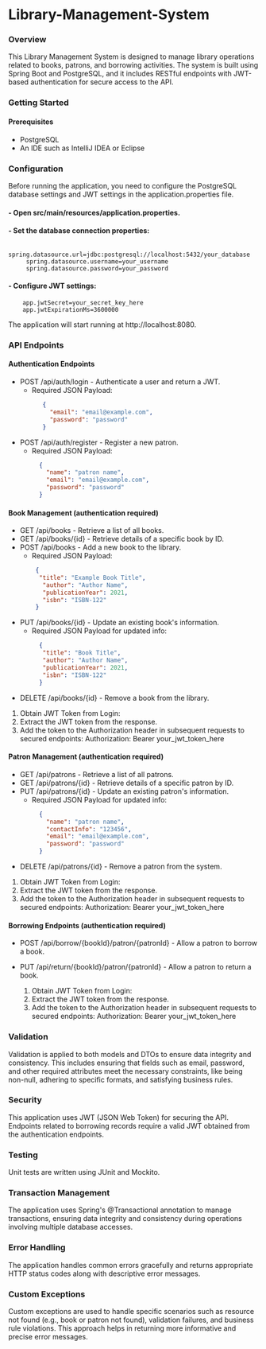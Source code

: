 # Library-Management-System
### Overview
This Library Management System is designed to manage library operations related to books, patrons, and borrowing activities. The system is built using Spring Boot and PostgreSQL, and it includes RESTful endpoints with JWT-based authentication for secure access to the API.

### Getting Started
#### Prerequisites
 - PostgreSQL 
 - An IDE such as IntelliJ IDEA or Eclipse

### Configuration
Before running the application, you need to configure the PostgreSQL database settings and JWT settings in the application.properties file.
#### - Open src/main/resources/application.properties.
#### - Set the database connection properties:
         spring.datasource.url=jdbc:postgresql://localhost:5432/your_database
         spring.datasource.username=your_username
         spring.datasource.password=your_password
#### - Configure JWT settings:
        app.jwtSecret=your_secret_key_here
        app.jwtExpirationMs=3600000
        
The application will start running at http://localhost:8080.

### API Endpoints

#### Authentication Endpoints
- POST /api/auth/login - Authenticate a user and return a JWT.
   - Required JSON Payload:
     ```json
        {
          "email": "email@example.com",
          "password": "password"
        }
     ```
- POST /api/auth/register - Register a new patron.
    - Required JSON Payload:
      ```json
        {
          "name": "patron name",
          "email": "email@example.com",
          "password": "password"
        }
        ```

#### Book Management (authentication required)
- GET /api/books - Retrieve a list of all books.
- GET /api/books/{id} - Retrieve details of a specific book by ID.
- POST /api/books - Add a new book to the library.
     - Required JSON Payload:
       ```json
        {
         "title": "Example Book Title",
          "author": "Author Name",
          "publicationYear": 2021,
          "isbn": "ISBN-122"
        }
       ```
- PUT /api/books/{id} - Update an existing book's information.
    - Required JSON Payload for updated info:
      ```json
        {
         "title": "Book Title",
         "author": "Author Name",
         "publicationYear": 2021,
         "isbn": "ISBN-122"
        }
      ```
- DELETE /api/books/{id} - Remove a book from the library.

1) Obtain JWT Token from Login:
2) Extract the JWT token from the response.
3) Add the token to the Authorization header in subsequent requests to secured endpoints:
            Authorization: Bearer your_jwt_token_here

#### Patron Management (authentication required)
- GET /api/patrons - Retrieve a list of all patrons.
- GET /api/patrons/{id} - Retrieve details of a specific patron by ID.
- PUT /api/patrons/{id} - Update an existing patron's information.
     - Required JSON Payload for updated info:
       ```json
         {
           "name": "patron name",
           "contactInfo": "123456",
           "email": "email@example.com",
           "password": "password"
         }
       ```
- DELETE /api/patrons/{id} - Remove a patron from the system.

1) Obtain JWT Token from Login:
2) Extract the JWT token from the response.
3) Add the token to the Authorization header in subsequent requests to secured endpoints:
            Authorization: Bearer your_jwt_token_here

#### Borrowing Endpoints (authentication required)
- POST /api/borrow/{bookId}/patron/{patronId} - Allow a patron to borrow a book.
- PUT /api/return/{bookId}/patron/{patronId} - Allow a patron to return a book.

   1) Obtain JWT Token from Login:
   2) Extract the JWT token from the response.
   3) Add the token to the Authorization header in subsequent requests to secured endpoints:
            Authorization: Bearer your_jwt_token_here

### Validation
Validation is applied to both models and DTOs to ensure data integrity and consistency. This includes ensuring that fields such as email, password, and other required attributes meet the necessary constraints, like being non-null, adhering to specific formats, and satisfying business rules.
   
### Security
This application uses JWT (JSON Web Token) for securing the API. Endpoints related to borrowing records require a valid JWT obtained from the authentication endpoints.

### Testing
Unit tests are written using JUnit and Mockito.

### Transaction Management
The application uses Spring's @Transactional annotation to manage transactions, ensuring data integrity and consistency during operations involving multiple database accesses.

### Error Handling
The application handles common errors gracefully and returns appropriate HTTP status codes along with descriptive error messages.

### Custom Exceptions
Custom exceptions are used to handle specific scenarios such as resource not found (e.g., book or patron not found), validation failures, and business rule violations. This approach helps in returning more informative and precise error messages.

